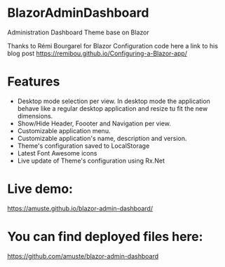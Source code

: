 # BlazorAdminDashboard
Administration Dashboard Theme base on Blazor

Thanks to Rémi Bourgarel for Blazor Configuration code here a link to his blog post
https://remibou.github.io/Configuring-a-Blazor-app/

# Features
- Desktop mode selection per view. In desktop mode the application behave like a regular desktop application and resize tu fit the new dimensions.
- Show/Hide Header, Foooter and Navigation per view. 
- Customizable application menu.
- Customizable application's name, description and version.
- Theme's configuration saved to LocalStorage
- Latest Font Awesome icons
- Live update of Theme's configuration using Rx.Net 

# Live demo:
https://amuste.github.io/blazor-admin-dashboard/

# You can find deployed files here:
https://github.com/amuste/blazor-admin-dashboard
